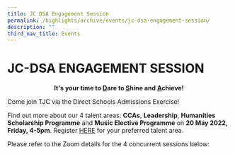 ```yaml
---
title: JC DSA Engagement Session
permalink: /highlights/archive/events/jc-dsa-engagement-session/
description: ""
third_nav_title: Events
---
```

# JC-DSA ENGAGEMENT SESSION

<center><b>It's your time to <u>D</u>are to <u>S</u>hine and <u>A</u>chieve!</b></center>

Come join TJC via the Direct Schools Admissions Exercise!

Find out more about our 4 talent areas: **CCAs**, **Leadership**, **Humanities Scholarship Programme** and **Music Elective Programme** on **20 May 2022, Friday, 4-5pm**. Register <a href="https://forms.gle/zVZkT6fri6KKSKA6A" target="_blank">HERE</a> for your preferred talent area.  
  
Please refer to the Zoom details for the 4 concurrent sessions below: